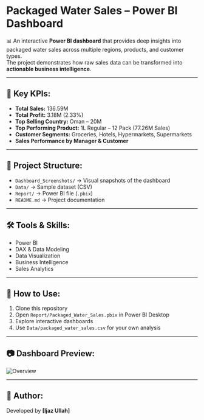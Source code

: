 # Packaged Water Sales – Power BI Dashboard

📊 An interactive **Power BI dashboard** that provides deep insights into packaged water sales across multiple regions, products, and customer types.  
The project demonstrates how raw sales data can be transformed into **actionable business intelligence**.

---

## 🔑 Key KPIs:
- **Total Sales:** 136.59M
- **Total Profit:** 3.18M (2.33%)
- **Top Selling Country:** Oman – 20M
- **Top Performing Product:** 1L Regular – 12 Pack (77.26M Sales)
- **Customer Segments:** Groceries, Hotels, Hypermarkets, Supermarkets
- **Sales Performance by Manager & Customer**

---

## 📂 Project Structure:
- `Dashboard_Screenshots/` → Visual snapshots of the dashboard
- `Data/` → Sample dataset (CSV)
- `Report/` → Power BI file (`.pbix`)
- `README.md` → Project documentation

---

## 🛠️ Tools & Skills:
- Power BI
- DAX & Data Modeling
- Data Visualization
- Business Intelligence
- Sales Analytics

---

## 🚀 How to Use:
1. Clone this repository  
2. Open `Report/Packaged_Water_Sales.pbix` in Power BI Desktop  
3. Explore interactive dashboards  
4. Use `Data/packaged_water_sales.csv` for your own analysis  

---

## 📷 Dashboard Preview:
![Overview](dashboard.JPG)

---

## 📌 Author:
Developed by **[Ijaz Ullah]**  
